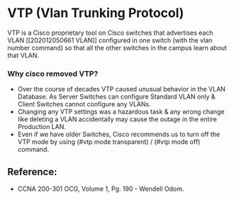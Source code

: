 # VTP \(Vlan Trunking Protocol\)

VTP is a Cisco proprietary tool on Cisco switches that advertises each VLAN \[\[202012050661 VLAN\]\] configured in one switch \(with the vlan number command\) so that all the other switches in the campus learn about that VLAN. 

### Why cisco removed VTP?

* Over the course of decades VTP caused unusual behavior in the VLAN Database. As Server Switches can configure Standard VLAN only & Client Switches cannot configure any VLANs.
* Changing any VTP settings was a hazardous task & any wrong change like deleting a VLAN accidentally may cause the outage in the entire Production LAN.
* Even if we have older Switches, Cisco recommends us to turn off the VTP mode by using \(\#vtp mode transparent\) / \(\#vtp mode off\) command.

## Reference:

* CCNA 200-301 OCG, Volume 1, Pg. 190 - Wendell Odom. 

